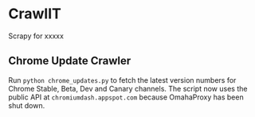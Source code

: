 # CrawlIT
Scrapy for xxxxx

## Chrome Update Crawler

Run `python chrome_updates.py` to fetch the latest version numbers for Chrome Stable, Beta, Dev and Canary channels. The script now uses the public API at `chromiumdash.appspot.com` because OmahaProxy has been shut down.
